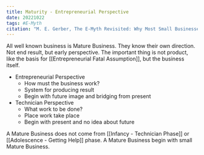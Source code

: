 ```yaml
---
title: Maturity - Entrepreneurial Perspective
date: 20221022
tags: #E-Myth
citation: "M. E. Gerber, The E-Myth Revisited: Why Most Small Businesses Don’t Work and What to Do About It. Harper Collins, 2009."
---
```

All well known business is Mature Business. They know their own direction. Not end result, but early perspective. The important thing is not product, like the basis for [[Entrepreneurial Fatal Assumption]], but the business itself.
- Entrepreneurial Perspective
	- How must the business work?
	- System for producing result
	- Begin with future image and bridging from present
- Technician Perspective
	- What work to be done?
	- Place work take place
	- Begin with present and no idea about future

A Mature Business does not come from [[Infancy - Technician Phase]] or [[Adolescence - Getting Help]] phase. A Mature Business begin with small Mature Business.